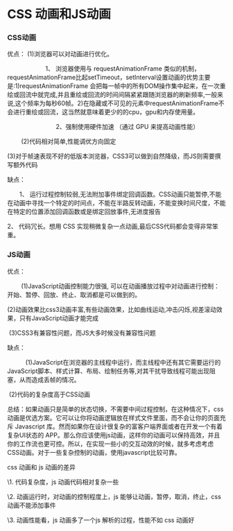 # CSS 动画和JS动画



### CSS动画

优点： (1)浏览器可以对动画进行优化。

　　  　　　　1、 浏览器使用与 requestAnimationFrame 类似的机制，requestAnimationFrame比起setTimeout，setInterval设置动画的优势主要是:1)requestAnimationFrame 会把每一帧中的所有DOM操作集中起来，在一次重绘或回流中就完成,并且重绘或回流的时间间隔紧紧跟随浏览器的刷新频率,一般来说,这个频率为每秒60帧。2)在隐藏或不可见的元素中requestAnimationFrame不会进行重绘或回流，这当然就意味着更少的的cpu，gpu和内存使用量。

　　　　　　　　2、强制使用硬件加速 （通过 GPU 来提高动画性能）

　　   (2)代码相对简单,性能调优方向固定

​     (3)对于帧速表现不好的低版本浏览器，CSS3可以做到自然降级，而JS则需要撰写额外代码

缺点：

　　1、 运行过程控制较弱,无法附加事件绑定回调函数。CSS动画只能暂停,不能在动画中寻找一个特定的时间点，不能在半路反转动画，不能变换时间尺度，不能在特定的位置添加回调函数或是绑定回放事件,无进度报告

   2、  代码冗长。想用 CSS 实现稍微复杂一点动画,最后CSS代码都会变得非常笨重。

### JS动画

优点：

　　  (1)JavaScript动画控制能力很强, 可以在动画播放过程中对动画进行控制：开始、暂停、回放、终止、取消都是可以做到的。

​    (2)动画效果比css3动画丰富,有些动画效果，比如曲线运动,冲击闪烁,视差滚动效果，只有JavaScript动画才能完成

​    (3)CSS3有兼容性问题，而JS大多时候没有兼容性问题

缺点：

　　　(1)JavaScript在浏览器的主线程中运行，而主线程中还有其它需要运行的JavaScript脚本、样式计算、布局、绘制任务等,对其干扰导致线程可能出现阻塞，从而造成丢帧的情况。

​     (2)代码的复杂度高于CSS动画

总结：如果动画只是简单的状态切换，不需要中间过程控制，在这种情况下，css动画是优选方案。它可以让你将动画逻辑放在样式文件里面，而不会让你的页面充斥 Javascript 库。然而如果你在设计很复杂的富客户端界面或者在开发一个有着复杂UI状态的 APP。那么你应该使用js动画，这样你的动画可以保持高效，并且你的工作流也更可控。所以，在实现一些小的交互动效的时候，就多考虑考虑CSS动画。对于一些复杂控制的动画，使用javascript比较可靠。

 

css 动画和 js 动画的差异

\1. 代码复杂度，js 动画代码相对复杂一些

 

\2. 动画运行时，对动画的控制程度上，js 能够让动画，暂停，取消，终止，css动画不能添加事件

 

\3. 动画性能看，js 动画多了一个js 解析的过程，性能不如 css 动画好